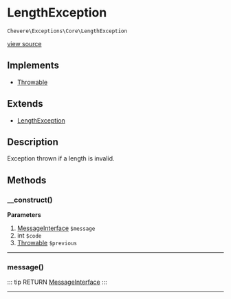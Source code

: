 # LengthException

`Chevere\Exceptions\Core\LengthException`

[view source](https://github.com/chevere/chevere/blob/master/exceptions/Core/LengthException.php)

## Implements

- [Throwable](https://www.php.net/manual/class.throwable)
## Extends

- [LengthException](https://www.php.net/manual/class.lengthexception)

## Description

Exception thrown if a length is invalid.

## Methods

### __construct()

**Parameters**

1. [MessageInterface](../../Interfaces/Message/MessageInterface.md) `$message`
2. int `$code`
3. [Throwable](https://www.php.net/manual/class.throwable) `$previous`

---

### message()

::: tip RETURN
[MessageInterface](../../Interfaces/Message/MessageInterface.md)
:::


---

